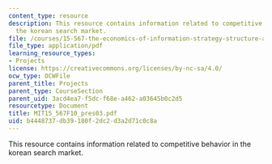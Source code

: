 ```yaml
---
content_type: resource
description: This resource contains information related to competitive behavior in
  the korean search market.
file: /courses/15-567-the-economics-of-information-strategy-structure-and-pricing-fall-2010/b4448737db39180f2dc2d3a2d71c0c8a_MIT15_567F10_pres03.pdf
file_type: application/pdf
learning_resource_types:
- Projects
license: https://creativecommons.org/licenses/by-nc-sa/4.0/
ocw_type: OCWFile
parent_title: Projects
parent_type: CourseSection
parent_uid: 3acd4ea7-f5dc-f68e-a462-a03645b0c2d5
resourcetype: Document
title: MIT15_567F10_pres03.pdf
uid: b4448737-db39-180f-2dc2-d3a2d71c0c8a
---
```

This resource contains information related to competitive behavior in the korean search market.